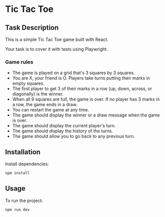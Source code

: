 # Tic Tac Toe

## Task Description

This is a simple Tic Tac Toe game built with React.

Your task is to cover it with tests using Playwright.

### Game rules

- The game is played on a grid that's 3 squares by 3 squares.
- You are X, your friend is O. Players take turns putting their marks in empty squares.
- The first player to get 3 of their marks in a row (up, down, across, or diagonally) is the winner.
- When all 9 squares are full, the game is over. If no player has 3 marks in a row, the game ends in a draw.
- You can restart the game at any time.
- The game should display the winner or a draw message when the game is over.
- The game should display the current player's turn.
- The game should display the history of the turns.
- The game should allow you to go back to any previous turn.

## Installation

Install dependencies:
```sh
npm install
```

## Usage

To run the project:
```sh
npm run dev
```
